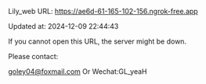 Lily_web URL: https://ae6d-61-165-102-156.ngrok-free.app

Updated at: 2024-12-09 22:44:43

If you cannot open this URL, the server might be down.

Please contact: 

goley04@foxmail.com Or Wechat:GL_yeaH